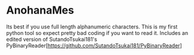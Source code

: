 # AnohanaMes
Its best if you use full length alphanumeric characters.
This is my first python tool so expect pretty bad coding if you want to read it.
Includes an edited version of SutandoTsukai181's PyBinaryReader[https://github.com/SutandoTsukai181/PyBinaryReader]
